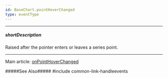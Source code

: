 ```yaml
---
id: BaseChart.pointHoverChanged
type: eventType
---
```

---
##### shortDescription
Raised after the pointer enters or leaves a series point.

---
Main article: [onPointHoverChanged](/api-reference/20%20Data%20Visualization%20Widgets/BaseChart/1%20Configuration/onPointHoverChanged.md '{basewidgetpath}/Configuration/#onPointHoverChanged')

#####See Also#####
#include common-link-handleevents